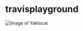 # travisplayground

![Image of Yaktocat](https://travis-ci.org/AlexanderKozhevin/travisplayground.svg?branch=master)


